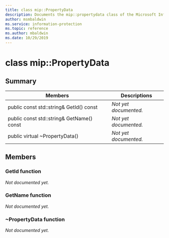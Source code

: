 ```yaml
---
title: class mip::PropertyData 
description: Documents the mip::propertydata class of the Microsoft Information Protection (MIP) SDK.
author: msmbaldwin
ms.service: information-protection
ms.topic: reference
ms.author: mbaldwin
ms.date: 10/29/2019
---
```


# class mip::PropertyData 
  
## Summary
 Members                        | Descriptions                                
--------------------------------|---------------------------------------------
public const std::string& GetId() const  | _Not yet documented._
public const std::string& GetName() const  | _Not yet documented._
public virtual ~PropertyData()  | _Not yet documented._
  
## Members
  
### GetId function
_Not documented yet._

  
### GetName function
_Not documented yet._

  
### ~PropertyData function
_Not documented yet._
